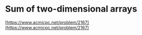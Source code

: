 # Sum of two-dimensional arrays

[https://www.acmicpc.net/problem/2167](https://www.acmicpc.net/problem/2167)